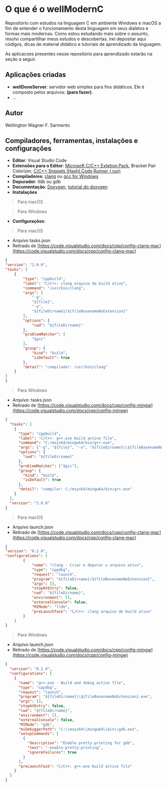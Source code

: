 # O que é o wellModernC

Repositório com estudos na linguagem C em ambiente Windows e macOS a fim de entender o funcionamento desta linguagem em seus dialetos e formas mais modernas. Como estou estudando mais sobre o assunto, resolvi compartilhar meus estudos e descobertas. Irei depositar aqui códigos, dicas de material didático e tutoriais de aprendizado da linguagem.

As aplicacoes presentes nesse repositório para aprendizado estarão na seção a seguir.

## Aplicações criadas

- **wellDoneServer**: servidor web simples para fins didáticos. Ele é composto pelos arquivos: **(para fazer)**.
- ...

## Autor
Wellington Wagner F. Sarmento

## Compiladores, ferramentas, instalações e configurações
- **Editor**: Visual Studio Code
- **Extensões para o Editor**: [Microsoft C/C++ Extetion Pack](https://marketplace.visualstudio.com/items?itemName=ms-vscode.cpptools-extension-pack), Bracket Pair Colorizer, [C/C++ Snppets (Hash)](https://marketplace.visualstudio.com/items?itemName=CoenraadS.bracket-pair-colorizer),[Code Runner (.run)](https://marketplace.visualstudio.com/items?itemName=formulahendry.code-runner)
- **Compiladores**: [clang](https://clang.llvm.org/get_started.html) ou [gcc for Windows](https://gcc.gnu.org/install/binaries.html)
- **Depurador**: lldb ou gdb
- **Documentação**: [Doxygen](https://www.doxygen.nl/download.html), [tutorial do doxygen](https://moodle.ufsc.br/pluginfile.php/2377678/mod_resource/content/0/DoxygenTutorial.pdf)
- **Instalações**
> Para macOS

> Para Windows

- **Configurações**:
> Para macOS
- Arquivo tasks.json
- Retirado de [https://code.visualstudio.com/docs/cpp/config-clang-mac](https://code.visualstudio.com/docs/cpp/config-clang-mac)
```json
{
"version": "2.0.0",
"tasks": [
	{
		"type": "cppbuild",
		"label": "C/C++: clang arquivo de build ativo",
		"command": "/usr/bin/clang",
		"args": [
			"-g",
			"${file}",
			"-o",
			"${fileDirname}/${fileBasenameNoExtension}"
		],
		"options": {
			"cwd": "${fileDirname}"
		},
		"problemMatcher": [
			"$gcc"
		],
		"group": {
			"kind": "build",
			"isDefault": true
		},
		"detail": "compilador: /usr/bin/clang"
	}
]
}

```
> Para Windows
- Arquivo: tasks.json
- Retirado de [https://code.visualstudio.com/docs/cpp/config-mingw](https://code.visualstudio.com/docs/cpp/config-mingw)

```json
{
  "tasks": [
    {
      "type": "cppbuild",
      "label": "C/C++: g++.exe build active file",
      "command": "C:/msys64/mingw64/bin/g++.exe",
      "args": ["-g", "${file}", "-o", "${fileDirname}\\${fileBasenameNoExtension}.exe"],
      "options": {
        "cwd": "${fileDirname}"
      },
      "problemMatcher": ["$gcc"],
      "group": {
        "kind": "build",
        "isDefault": true
      },
      "detail": "compiler: C:/msys64/mingw64/bin/g++.exe"
    }
  ],
  "version": "2.0.0"
}
```
> Para macOS
- Arquivo launch.json
- Retirado de [https://code.visualstudio.com/docs/cpp/config-clang-mac](https://code.visualstudio.com/docs/cpp/config-clang-mac)

```json
{
"version": "0.2.0",
"configurations": [
        {
            "name": "clang - Criar e depurar o arquivo ativo",
            "type": "cppdbg",
            "request": "launch",
            "program": "${fileDirname}/${fileBasenameNoExtension}",
            "args": [],
            "stopAtEntry": false,
            "cwd": "${fileDirname}",
            "environment": [],
            "externalConsole": false,
            "MIMode": "lldb",
            "preLaunchTask": "C/C++: clang arquivo de build ativo"
        }
    ]
}
```
> Para Windows
- Arquivo launch.json
- Retirado de [https://code.visualstudio.com/docs/cpp/config-mingw](https://code.visualstudio.com/docs/cpp/config-mingw)

```json
{
  "version": "0.2.0",
  "configurations": [
    {
      "name": "g++.exe - Build and debug active file",
      "type": "cppdbg",
      "request": "launch",
      "program": "${fileDirname}\\${fileBasenameNoExtension}.exe",
      "args": [],
      "stopAtEntry": false,
      "cwd": "${fileDirname}",
      "environment": [],
      "externalConsole": false,
      "MIMode": "gdb",
      "miDebuggerPath": "C:\\msys64\\mingw64\\bin\\gdb.exe",
      "setupCommands": [
        {
          "description": "Enable pretty-printing for gdb",
          "text": "-enable-pretty-printing",
          "ignoreFailures": true
        }
      ],
      "preLaunchTask": "C/C++: g++.exe build active file"
    }
  ]
}
```
